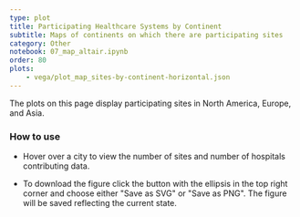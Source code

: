 ```yaml
---
type: plot
title: Participating Healthcare Systems by Continent
subtitle: Maps of continents on which there are participating sites
category: Other
notebook: 07_map_altair.ipynb
order: 80
plots:
    - vega/plot_map_sites-by-continent-horizontal.json
---
```


The plots on this page display participating sites in North America, Europe, and Asia.

### How to use

- Hover over a city to view the number of sites and number of hospitals contributing data.

- To download the figure click the button with the ellipsis in the top right corner and choose either "Save as SVG" or "Save as PNG". The figure will be saved reflecting the current state.
